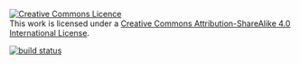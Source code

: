 <a rel="license" href="http://creativecommons.org/licenses/by-sa/4.0/"><img alt="Creative Commons Licence" style="border-width:0" src="https://i.creativecommons.org/l/by-sa/4.0/88x31.png" /></a><br />This work is licensed under a <a rel="license" href="http://creativecommons.org/licenses/by-sa/4.0/">Creative Commons Attribution-ShareAlike 4.0 International License</a>.

[![build status](https://gitsvn-nt.oru.se/software/ndt_tools/badges/master/build.svg)](https://gitsvn-nt.oru.se/software/ndt_tools/commits/master)